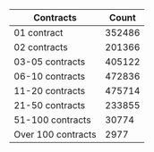 | Contracts          | Count   |
|--------------------|---------|
| 01 contract | 352486 |
| 02 contracts | 201366 |
| 03-05 contracts | 405122 |
| 06-10 contracts | 472836 |
| 11-20 contracts | 475714 |
| 21-50 contracts | 233855 |
| 51-100 contracts | 30774 |
| Over 100 contracts | 2977 |
